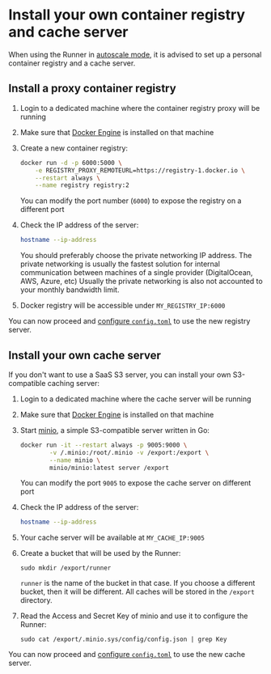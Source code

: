 # Install your own container registry and cache server

When using the Runner in [autoscale mode](../configuration/autoscale.md), it
is advised to set up a personal container registry and a cache server.

## Install a proxy container registry

1. Login to a dedicated machine where the container registry proxy will be running
1. Make sure that [Docker Engine](https://docs.docker.com/install/) is installed
   on that machine
1. Create a new container registry:

   ```bash
   docker run -d -p 6000:5000 \
       -e REGISTRY_PROXY_REMOTEURL=https://registry-1.docker.io \
       --restart always \
       --name registry registry:2
   ```

   You can modify the port number (`6000`) to expose the registry on a
   different port

1. Check the IP address of the server:

   ```bash
   hostname --ip-address
   ```

   You should preferably choose the private networking IP address. The private
   networking is usually the fastest solution for internal communication
   between machines of a single provider (DigitalOcean, AWS, Azure, etc)
   Usually the private networking is also not accounted to your monthly
   bandwidth limit.

1. Docker registry will be accessible under `MY_REGISTRY_IP:6000`

You can now proceed and
[configure `config.toml`](../configuration/autoscale.md#distributed-container-registry-mirroring)
to use the new registry server.

## Install your own cache server

If you don't want to use a SaaS S3 server, you can install your own
S3-compatible caching server:

1. Login to a dedicated machine where the cache server will be running
1. Make sure that [Docker Engine](https://docs.docker.com/install/) is installed
   on that machine
1. Start [minio](https://min.io), a simple S3-compatible server written in Go:

   ```bash
   docker run -it --restart always -p 9005:9000 \
           -v /.minio:/root/.minio -v /export:/export \
           --name minio \
           minio/minio:latest server /export
   ```

   You can modify the port `9005` to expose the cache server on different port

1. Check the IP address of the server:

   ```bash
   hostname --ip-address
   ```

1. Your cache server will be available at `MY_CACHE_IP:9005`
1. Create a bucket that will be used by the Runner:

   ```
   sudo mkdir /export/runner
   ```

   `runner` is the name of the bucket in that case. If you choose a different
   bucket, then it will be different. All caches will be stored in the
   `/export` directory.

1. Read the Access and Secret Key of minio and use it to configure the Runner:

   ```
   sudo cat /export/.minio.sys/config/config.json | grep Key
   ```

You can now proceed and
[configure `config.toml`](../configuration/autoscale.md#distributed-runners-caching)
to use the new cache server.
